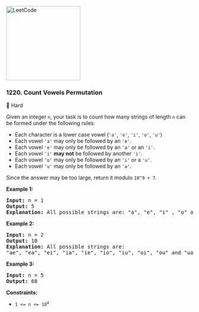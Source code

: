 <a href="https://leetcode.com/problems/count-vowels-permutation/">
    <img src="/leetcode-logo.png" style="width:200px" alt="LeetCode"/>
</a>

### 1220. Count Vowels Permutation

:red_circle: Hard

Given an integer `n`, your task is to count how many strings of length `n` 
can be formed under the following rules:

* Each character is a lower case vowel (`'a'`, `'e'`, `'i'`, `'o'`, `'u'`)
* Each vowel `'a'` may only be followed by an `'e'`.
* Each vowel `'e'` may only be followed by an `'a'` or an `'i'`.
* Each vowel `'i'` __may not__ be followed by another `'i'`.
* Each vowel `'o'` may only be followed by an `'i'` or a `'u'`.
* Each vowel `'u'` may only be followed by an `'a'`.

Since the answer may be too large, return it modulo `10^9 + 7`.


__Example 1:__
<pre>
<b>Input:</b> n = 1
<b>Output:</b> 5
<b>Explanation:</b> All possible strings are: "a", "e", "i" , "o" and "u".
</pre>

__Example 2:__
<pre>
<b>Input:</b> n = 2
<b>Output:</b> 10
<b>Explanation:</b> All possible strings are: 
"ae", "ea", "ei", "ia", "ie", "io", "iu", "oi", "ou" and "ua".
</pre>

__Example 3:__
<pre>
<b>Input:</b> n = 5
<b>Output:</b> 68
</pre>


__Constraints:__

* <code>1 <= n <= 10<sup>4</sup></code>
